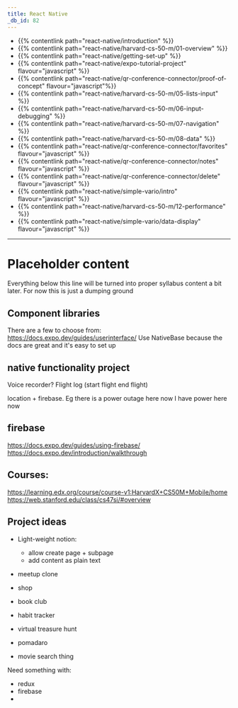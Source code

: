 ```yaml
---
title: React Native
_db_id: 82
---
```


- {{% contentlink path="react-native/introduction" %}}
- {{% contentlink path="react-native/harvard-cs-50-m/01-overview" %}}
- {{% contentlink path="react-native/getting-set-up" %}}
- {{% contentlink path="react-native/expo-tutorial-project" flavour="javascript" %}}
- {{% contentlink path="react-native/qr-conference-connector/proof-of-concept" flavour="javascript"%}}
- {{% contentlink path="react-native/harvard-cs-50-m/05-lists-input" %}}
- {{% contentlink path="react-native/harvard-cs-50-m/06-input-debugging" %}}
- {{% contentlink path="react-native/harvard-cs-50-m/07-navigation" %}}
- {{% contentlink path="react-native/harvard-cs-50-m/08-data" %}}
- {{% contentlink path="react-native/qr-conference-connector/favorites" flavour="javascript" %}}
- {{% contentlink path="react-native/qr-conference-connector/notes" flavour="javascript" %}}
- {{% contentlink path="react-native/qr-conference-connector/delete" flavour="javascript" %}}
- {{% contentlink path="react-native/simple-vario/intro" flavour="javascript" %}}
- {{% contentlink path="react-native/harvard-cs-50-m/12-performance" %}}
- {{% contentlink path="react-native/simple-vario/data-display" flavour="javascript" %}}






<!-- - firebase municipal problem logging app 
- location + tag


- geofencing + push?  -->






<!-- - 
- contentlink path="react-native/stanford-cs47si/week-01-intro" %}}
- contentlink path="react-native/stanford-cs47si/week-02-basic-components" %}}
- contentlink path="react-native/stanford-cs47si/week-03-interactive-components-and-debugging" %}}
- contentlink path="react-native/stanford-cs47si/week-04-data-persistance-and-navigation" %}}
- contentlink path="react-native/stanford-cs47si/week-05-passing-data-with-navigation" %}}
- contentlink path="react-native/stanford-cs47si/week-06-nested-navigation" %}}
- contentlink path="react-native/stanford-cs47si/week-07-firebase-and-vanilla" %}}
- contentlink path="react-native/stanford-cs47si/week-08-realm-and-animations" %}}
- contentlink path="react-native/stanford-cs47si/week-09-firebase-auth" %}} -->


------

# Placeholder content

Everything below this line will be turned into proper syllabus content a bit later. For now this is just a dumping ground

## Component libraries

There are a few to choose from: https://docs.expo.dev/guides/userinterface/
Use NativeBase because the docs are great and it's easy to set up

## native functionality project

Voice recorder?
Flight log (start flight end flight)

location + firebase.
Eg there is a power outage here now
I have power here now


## firebase

https://docs.expo.dev/guides/using-firebase/
https://docs.expo.dev/introduction/walkthrough


## Courses:

https://learning.edx.org/course/course-v1:HarvardX+CS50M+Mobile/home
https://web.stanford.edu/class/cs47si/#overview


## Project ideas 

- Light-weight notion:
    - allow create page + subpage 
    - add content as plain text 
    
- meetup clone 
- shop 
- book club
- habit tracker 
- virtual treasure hunt 
- pomadaro 
- movie search thing 

Need something with:
- redux 
- firebase
- 